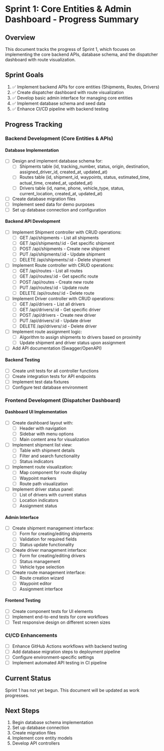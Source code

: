 # Sprint 1: Core Entities & Admin Dashboard - Progress Summary

## Overview
This document tracks the progress of Sprint 1, which focuses on implementing the core backend APIs, database schema, and the dispatcher dashboard with route visualization.

## Sprint Goals
1. ✅ Implement backend APIs for core entities (Shipments, Routes, Drivers)
2. ✅ Create dispatcher dashboard with route visualization
3. ✅ Develop basic admin interface for managing core entities
4. ✅ Implement database schema and seed data
5. ✅ Enhance CI/CD pipeline with backend testing

## Progress Tracking

### Backend Development (Core Entities & APIs)

#### Database Implementation
- [ ] Design and implement database schema for:
  - [ ] Shipments table (id, tracking_number, status, origin, destination, assigned_driver_id, created_at, updated_at)
  - [ ] Routes table (id, shipment_id, waypoints, status, estimated_time, actual_time, created_at, updated_at)
  - [ ] Drivers table (id, name, phone, vehicle_type, status, current_location, created_at, updated_at)
- [ ] Create database migration files
- [ ] Implement seed data for demo purposes
- [ ] Set up database connection and configuration

#### Backend API Development
- [ ] Implement Shipment controller with CRUD operations:
  - [ ] GET /api/shipments - List all shipments
  - [ ] GET /api/shipments/:id - Get specific shipment
  - [ ] POST /api/shipments - Create new shipment
  - [ ] PUT /api/shipments/:id - Update shipment
  - [ ] DELETE /api/shipments/:id - Delete shipment
- [ ] Implement Route controller with CRUD operations:
  - [ ] GET /api/routes - List all routes
  - [ ] GET /api/routes/:id - Get specific route
  - [ ] POST /api/routes - Create new route
  - [ ] PUT /api/routes/:id - Update route
  - [ ] DELETE /api/routes/:id - Delete route
- [ ] Implement Driver controller with CRUD operations:
  - [ ] GET /api/drivers - List all drivers
  - [ ] GET /api/drivers/:id - Get specific driver
  - [ ] POST /api/drivers - Create new driver
  - [ ] PUT /api/drivers/:id - Update driver
  - [ ] DELETE /api/drivers/:id - Delete driver
- [ ] Implement route assignment logic:
  - [ ] Algorithm to assign shipments to drivers based on proximity
  - [ ] Update shipment and driver status upon assignment
- [ ] Add API documentation (Swagger/OpenAPI)

#### Backend Testing
- [ ] Create unit tests for all controller functions
- [ ] Create integration tests for API endpoints
- [ ] Implement test data fixtures
- [ ] Configure test database environment

### Frontend Development (Dispatcher Dashboard)

#### Dashboard UI Implementation
- [ ] Create dashboard layout with:
  - [ ] Header with navigation
  - [ ] Sidebar with menu options
  - [ ] Main content area for visualization
- [ ] Implement shipment list view:
  - [ ] Table with shipment details
  - [ ] Filter and search functionality
  - [ ] Status indicators
- [ ] Implement route visualization:
  - [ ] Map component for route display
  - [ ] Waypoint markers
  - [ ] Route path visualization
- [ ] Implement driver status panel:
  - [ ] List of drivers with current status
  - [ ] Location indicators
  - [ ] Assignment status

#### Admin Interface
- [ ] Create shipment management interface:
  - [ ] Form for creating/editing shipments
  - [ ] Validation for required fields
  - [ ] Status update functionality
- [ ] Create driver management interface:
  - [ ] Form for creating/editing drivers
  - [ ] Status management
  - [ ] Vehicle type selection
- [ ] Create route management interface:
  - [ ] Route creation wizard
  - [ ] Waypoint editor
  - [ ] Assignment interface

#### Frontend Testing
- [ ] Create component tests for UI elements
- [ ] Implement end-to-end tests for core workflows
- [ ] Test responsive design on different screen sizes

### CI/CD Enhancements
- [ ] Enhance GitHub Actions workflows with backend testing
- [ ] Add database migration steps to deployment pipeline
- [ ] Configure environment-specific settings
- [ ] Implement automated API testing in CI pipeline

## Current Status
Sprint 1 has not yet begun. This document will be updated as work progresses.

## Next Steps
1. Begin database schema implementation
2. Set up database connection
3. Create migration files
4. Implement core entity models
5. Develop API controllers
